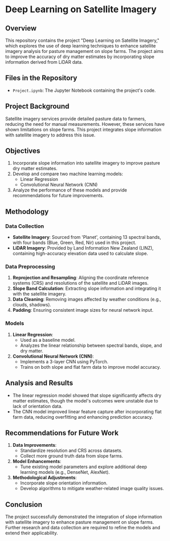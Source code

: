 # Deep Learning on Satellite Imagery

## Overview
This repository contains the project "Deep Learning on Satellite Imagery," which explores the use of deep learning techniques to enhance satellite imagery analysis for pasture management on slope farms. The project aims to improve the accuracy of dry matter estimates by incorporating slope information derived from LiDAR data.

## Files in the Repository
- `Project.ipynb`: The Jupyter Notebook containing the project's code.

## Project Background
Satellite imagery services provide detailed pasture data to farmers, reducing the need for manual measurements. However, these services have shown limitations on slope farms. This project integrates slope information with satellite imagery to address this issue.

## Objectives
1. Incorporate slope information into satellite imagery to improve pasture dry matter estimates.
2. Develop and compare two machine learning models:
   - Linear Regression
   - Convolutional Neural Network (CNN)
3. Analyze the performance of these models and provide recommendations for future improvements.

## Methodology
### Data Collection
- **Satellite Imagery**: Sourced from 'Planet', containing 13 spectral bands, with four bands (Blue, Green, Red, Nir) used in this project.
- **LiDAR Imagery**: Provided by Land Information New Zealand (LINZ), containing high-accuracy elevation data used to calculate slope.

### Data Preprocessing
1. **Reprojection and Resampling**: Aligning the coordinate reference systems (CRS) and resolutions of the satellite and LiDAR images.
2. **Slope Band Calculation**: Extracting slope information and integrating it with the satellite imagery.
3. **Data Cleaning**: Removing images affected by weather conditions (e.g., clouds, shadows).
4. **Padding**: Ensuring consistent image sizes for neural network input.

### Models
1. **Linear Regression**:
   - Used as a baseline model.
   - Analyzes the linear relationship between spectral bands, slope, and dry matter.
2. **Convolutional Neural Network (CNN)**:
   - Implements a 3-layer CNN using PyTorch.
   - Trains on both slope and flat farm data to improve model accuracy.

## Analysis and Results
- The linear regression model showed that slope significantly affects dry matter estimates, though the model's outcomes were unstable due to lack of orientation data.
- The CNN model improved linear feature capture after incorporating flat farm data, reducing overfitting and enhancing prediction accuracy.

## Recommendations for Future Work
1. **Data Improvements**:
   - Standardize resolution and CRS across datasets.
   - Collect more ground truth data from slope farms.
2. **Model Enhancements**:
   - Tune existing model parameters and explore additional deep learning models (e.g., DenseNet, AlexNet).
3. **Methodological Adjustments**:
   - Incorporate slope orientation information.
   - Develop algorithms to mitigate weather-related image quality issues.

## Conclusion
The project successfully demonstrated the integration of slope information with satellite imagery to enhance pasture management on slope farms. Further research and data collection are required to refine the models and extend their applicability.
